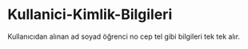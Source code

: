 # Kullanici-Kimlik-Bilgileri
Kullanıcıdan alınan ad soyad öğrenci no cep tel gibi bilgileri tek tek alır.
